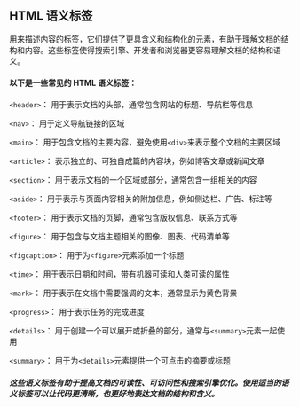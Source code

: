 ## HTML 语义标签

用来描述内容的标签，它们提供了更具含义和结构化的元素，有助于理解文档的结构和内容。这些标签使得搜索引擎、开发者和浏览器更容易理解文档的结构和语义。

#### 以下是一些常见的 HTML 语义标签：

`<header>`： 用于表示文档的头部，通常包含网站的标题、导航栏等信息

`<nav>`： 用于定义导航链接的区域

`<main>`： 用于包含文档的主要内容，避免使用`<div>`来表示整个文档的主要区域

`<article>`： 表示独立的、可独自成篇的内容块，例如博客文章或新闻文章

`<section>`： 用于表示文档的一个区域或部分，通常包含一组相关的内容

`<aside>`： 用于表示与页面内容相关的附加信息，例如侧边栏、广告、标注等

`<footer>`： 用于表示文档的页脚，通常包含版权信息、联系方式等

`<figure>`： 用于包含与文档主题相关的图像、图表、代码清单等

`<figcaption>`： 用于为`<figure>`元素添加一个标题

`<time>`： 用于表示日期和时间，带有机器可读和人类可读的属性

`<mark>`： 用于表示在文档中需要强调的文本，通常显示为黄色背景

`<progress>`： 用于表示任务的完成进度

`<details>`： 用于创建一个可以展开或折叠的部分，通常与`<summary>`元素一起使用

`<summary>`： 用于为`<details>`元素提供一个可点击的摘要或标题

##### 这些语义标签有助于提高文档的可读性、可访问性和搜索引擎优化。使用适当的语义标签可以让代码更清晰，也更好地表达文档的结构和含义。
